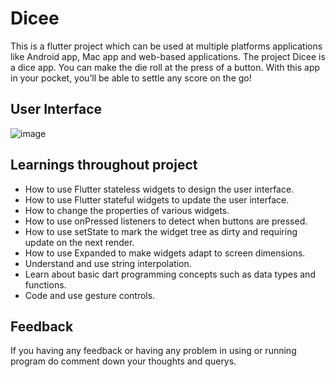 






# Dicee
This is a flutter project which can be used at multiple platforms applications like Android app, Mac app and web-based applications.
The project Dicee is a dice app. You can make the die roll at the press of a button. With this app in your pocket, you’ll be able to settle any score on the go!
## User Interface

![image](https://user-images.githubusercontent.com/105452265/215096792-da648e19-722a-481e-9625-a8587b5a819e.png)





## Learnings throughout project

- How to use Flutter stateless widgets to design the user interface.
- How to use Flutter stateful widgets to update the user interface.
- How to change the properties of various widgets.
- How to use onPressed listeners to detect when buttons are pressed.
- How to use setState to mark the widget tree as dirty and requiring update on the next render.
- How to use Expanded to make widgets adapt to screen dimensions.
- Understand and use string interpolation.
- Learn about basic dart programming concepts such as data types and functions.
- Code and use gesture controls.








## Feedback

If you having any feedback or having any problem in using or running program do comment down your thoughts and querys.




